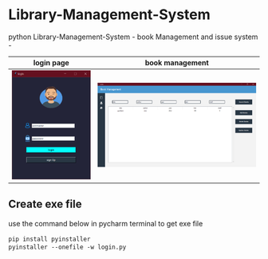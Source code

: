 # Library-Management-System
python Library-Management-System - book Management and issue system - 


login page             |  book management
:-------------------------:|:-------------------------:
![LMS](screenPages/Capture.PNG)  |  ![LMS](screenPages/Capture2.PNG)




## Create exe file 
use the command below in pycharm terminal to get exe file

```shell
pip install pyinstaller
pyinstaller --onefile -w login.py 
```
